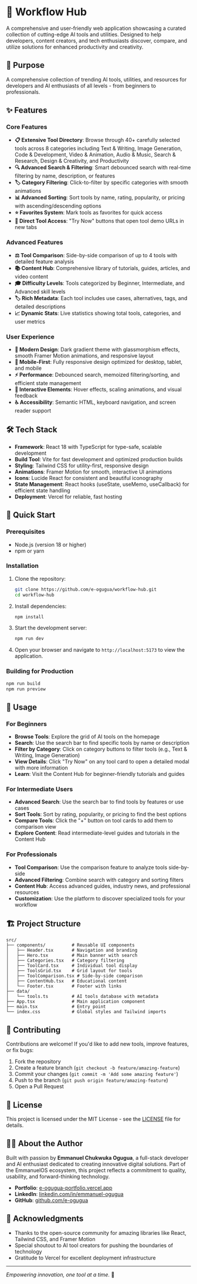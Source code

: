 # 🚀 Workflow Hub

A comprehensive and user-friendly web application showcasing a curated collection of cutting-edge AI tools and utilities. Designed to help developers, content creators, and tech enthusiasts discover, compare, and utilize solutions for enhanced productivity and creativity.

## 🎯 Purpose

A comprehensive collection of trending AI tools, utilities, and resources for developers and AI enthusiasts of all levels - from beginners to professionals.

## ✨ Features

### Core Features
- **📋 Extensive Tool Directory**: Browse through 40+ carefully selected tools across 8 categories including Text & Writing, Image Generation, Code & Development, Video & Animation, Audio & Music, Search & Research, Design & Creativity, and Productivity
- **🔍 Advanced Search & Filtering**: Smart debounced search with real-time filtering by name, description, or features
- **🏷️ Category Filtering**: Click-to-filter by specific categories with smooth animations
- **📊 Advanced Sorting**: Sort tools by name, rating, popularity, or pricing with ascending/descending options
- **⭐ Favorites System**: Mark tools as favorites for quick access
- **🔗 Direct Tool Access**: "Try Now" buttons that open tool demo URLs in new tabs

### Advanced Features
- **⚖️ Tool Comparison**: Side-by-side comparison of up to 4 tools with detailed feature analysis
- **📚 Content Hub**: Comprehensive library of tutorials, guides, articles, and video content
- **🎓 Difficulty Levels**: Tools categorized by Beginner, Intermediate, and Advanced skill levels
- **🏷️ Rich Metadata**: Each tool includes use cases, alternatives, tags, and detailed descriptions
- **📈 Dynamic Stats**: Live statistics showing total tools, categories, and user metrics

### User Experience
- **🎨 Modern Design**: Dark gradient theme with glassmorphism effects, smooth Framer Motion animations, and responsive layout
- **📱 Mobile-First**: Fully responsive design optimized for desktop, tablet, and mobile
- **⚡ Performance**: Debounced search, memoized filtering/sorting, and efficient state management
- **🔄 Interactive Elements**: Hover effects, scaling animations, and visual feedback
- **♿ Accessibility**: Semantic HTML, keyboard navigation, and screen reader support

## 🛠️ Tech Stack

- **Framework**: React 18 with TypeScript for type-safe, scalable development
- **Build Tool**: Vite for fast development and optimized production builds
- **Styling**: Tailwind CSS for utility-first, responsive design
- **Animations**: Framer Motion for smooth, interactive UI animations
- **Icons**: Lucide React for consistent and beautiful iconography
- **State Management**: React hooks (useState, useMemo, useCallback) for efficient state handling
- **Deployment**: Vercel for reliable, fast hosting

## 🚀 Quick Start

### Prerequisites
- Node.js (version 18 or higher)
- npm or yarn

### Installation

1. Clone the repository:
   ```bash
   git clone https://github.com/e-ogugua/workflow-hub.git
   cd workflow-hub
   ```

2. Install dependencies:
   ```bash
   npm install
   ```

3. Start the development server:
   ```bash
   npm run dev
   ```

4. Open your browser and navigate to `http://localhost:5173` to view the application.

### Building for Production

```bash
npm run build
npm run preview
```

## 📖 Usage

### For Beginners
- **Browse Tools**: Explore the grid of AI tools on the homepage
- **Search**: Use the search bar to find specific tools by name or description
- **Filter by Category**: Click on category buttons to filter tools (e.g., Text & Writing, Image Generation)
- **View Details**: Click "Try Now" on any tool card to open a detailed modal with more information
- **Learn**: Visit the Content Hub for beginner-friendly tutorials and guides

### For Intermediate Users
- **Advanced Search**: Use the search bar to find tools by features or use cases
- **Sort Tools**: Sort by rating, popularity, or pricing to find the best options
- **Compare Tools**: Click the "+" button on tool cards to add them to comparison view
- **Explore Content**: Read intermediate-level guides and tutorials in the Content Hub

### For Professionals
- **Tool Comparison**: Use the comparison feature to analyze tools side-by-side
- **Advanced Filtering**: Combine search with category and sorting filters
- **Content Hub**: Access advanced guides, industry news, and professional resources
- **Customization**: Use the platform to discover specialized tools for your workflow

## 🏗️ Project Structure

```
src/
├── components/          # Reusable UI components
│   ├── Header.tsx       # Navigation and branding
│   ├── Hero.tsx         # Main banner with search
│   ├── Categories.tsx   # Category filtering
│   ├── ToolCard.tsx     # Individual tool display
│   ├── ToolsGrid.tsx    # Grid layout for tools
│   ├── ToolComparison.tsx # Side-by-side comparison
│   ├── ContentHub.tsx   # Educational content
│   └── Footer.tsx       # Footer with links
├── data/
│   └── tools.ts         # AI tools database with metadata
├── App.tsx              # Main application component
├── main.tsx             # Entry point
└── index.css            # Global styles and Tailwind imports
```

## 🤝 Contributing

Contributions are welcome! If you'd like to add new tools, improve features, or fix bugs:

1. Fork the repository
2. Create a feature branch (`git checkout -b feature/amazing-feature`)
3. Commit your changes (`git commit -m 'Add some amazing feature'`)
4. Push to the branch (`git push origin feature/amazing-feature`)
5. Open a Pull Request

## 📄 License

This project is licensed under the MIT License - see the [LICENSE](LICENSE) file for details.

## 👨‍💻 About the Author

Built with passion by **Emmanuel Chukwuka Ogugua**, a full-stack developer and AI enthusiast dedicated to creating innovative digital solutions. Part of the EmmanuelOS ecosystem, this project reflects a commitment to quality, usability, and forward-thinking technology.

- **Portfolio**: [e-ogugua-portfolio.vercel.app](https://e-ogugua-portfolio.vercel.app)
- **LinkedIn**: [linkedin.com/in/emmanuel-ogugua](https://linkedin.com/in/emmanuel-ogugua)
- **GitHub**: [github.com/e-ogugua](https://github.com/e-ogugua)

## 🙏 Acknowledgments

- Thanks to the open-source community for amazing libraries like React, Tailwind CSS, and Framer Motion
- Special shoutout to AI tool creators for pushing the boundaries of technology
- Gratitude to Vercel for excellent deployment infrastructure

---

*Empowering innovation, one tool at a time.* 🚀
